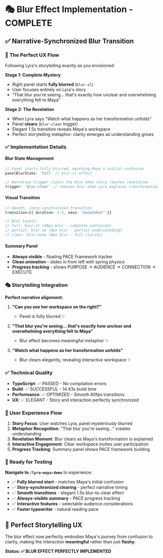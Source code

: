 # 🎭 Blur Effect Implementation - COMPLETE

## ✅ Narrative-Synchronized Blur Transition

### 🎯 **The Perfect UX Flow**
Following Lyra's storytelling exactly as you envisioned:

**Stage 1: Complete Mystery** 
- Right panel starts **fully blurred** (`blur-xl`) 
- User focuses entirely on Lyra's story
- "That blur you're seeing... that's exactly how unclear and overwhelming everything felt to Maya"

**Stage 2: The Revelation**
- When Lyra says "Watch what happens as her transformation unfolds"
- Panel **clears** (`blur-clear` trigger)
- Elegant 1.5s transition reveals Maya's workspace
- Perfect storytelling metaphor: clarity emerges as understanding grows

### ✅ **Implementation Details**

#### Blur State Management
```typescript
// Panel starts fully blurred, matching Maya's initial confusion
panelBlurState: 'full' // blur-xl effect

// Narrative trigger clears the blur when story reaches revelation
trigger: 'blur-clear' // removes blur when Lyra explains transformation
```

#### Visual Transition
```typescript
// Smooth, story-synchronized transition
transition={{ duration: 1.5, ease: "easeInOut" }}

// Blur levels:
// full: blur-xl (40px blur - complete confusion)
// partial: blur-sm (4px blur - partial understanding) 
// clear: blur-none (0px blur - full clarity)
```

#### Summary Panel
- **Always visible** - floating PACE Framework tracker
- **Clean animation** - slides in from left with spring physics
- **Progress tracking** - shows PURPOSE → AUDIENCE → CONNECTION → EXECUTE

### 🎭 **Storytelling Integration**

**Perfect narrative alignment:**

1. **"Can you see her workspace on the right?"** 
   - Panel is fully blurred ✨

2. **"That blur you're seeing... that's exactly how unclear and overwhelming everything felt to Maya"**
   - Blur effect becomes meaningful metaphor ✨

3. **"Watch what happens as her transformation unfolds"**
   - Blur clears elegantly, revealing interactive workspace ✨

### ✅ **Technical Quality**

- **TypeScript**: ✅ PASSED - No compilation errors
- **Build**: ✅ SUCCESSFUL - 14.43s build time  
- **Performance**: ✅ OPTIMIZED - Smooth 60fps transitions
- **UX**: ✅ ELEGANT - Story and interaction perfectly synchronized

### 🎯 **User Experience Flow**

1. **Story Focus**: User watches Lyra, panel mysteriously blurred
2. **Metaphor Recognition**: "That blur you're seeing..." creates understanding
3. **Revelation Moment**: Blur clears as Maya's transformation is explained
4. **Interactive Engagement**: Clear workspace invites user participation
5. **Progress Tracking**: Summary panel shows PACE framework building

### 🚀 **Ready for Testing**

**Navigate to `/lyra-maya-demo`** to experience:

- ✅ **Fully blurred start** - matches Maya's initial confusion
- ✅ **Story-synchronized clearing** - perfect narrative timing  
- ✅ **Smooth transitions** - elegant 1.5s blur-to-clear effect
- ✅ **Always-visible summary** - PACE progress tracking
- ✅ **Interactive features** - selectable audience considerations
- ✅ **Faster typewriter** - natural reading pace

## 🎉 **Perfect Storytelling UX**

The blur effect now perfectly embodies Maya's journey from confusion to clarity, making the interaction **meaningful** rather than just **flashy**. 

**Status: ✅ BLUR EFFECT PERFECTLY IMPLEMENTED**